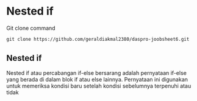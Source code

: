 ﻿# Nested if

Git clone command 
```html
git clone https://github.com/geraldiakmal2380/daspro-joobsheet6.git
```
Nested if
-----------------------
Nested if atau percabangan if-else bersarang adalah pernyataan if-else yang berada di dalam blok if atau else lainnya. Pernyataan ini digunakan untuk memeriksa kondisi baru setelah kondisi sebelumnya terpenuhi atau tidak
